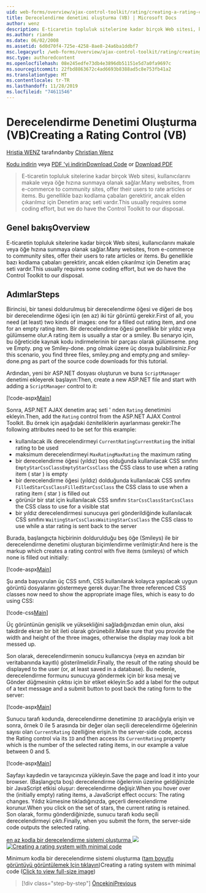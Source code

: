 ```yaml
---
uid: web-forms/overview/ajax-control-toolkit/rating/creating-a-rating-control-vb
title: Derecelendirme denetimi oluşturma (VB) | Microsoft Docs
author: wenz
description: E-ticaretin topluluk sitelerine kadar birçok Web sitesi, kullanıcılarını makale veya öğe hızına sunmaya olanak sağlar. Bu genellikle bazı kodlama çabaları gerektirir, ancak...
ms.author: riande
ms.date: 06/02/2008
ms.assetid: 6d0d70f4-725e-4258-8ae8-24a6ba1ddbf7
msc.legacyurl: /web-forms/overview/ajax-control-toolkit/rating/creating-a-rating-control-vb
msc.type: authoredcontent
ms.openlocfilehash: 08e245edfe73db4e3896db51151e5d7a0fa9697c
ms.sourcegitcommit: 22fbd8863672c4ad6693b8388ad5c8e753fb41a2
ms.translationtype: MT
ms.contentlocale: tr-TR
ms.lasthandoff: 11/28/2019
ms.locfileid: "74611546"
---
```

# <a name="creating-a-rating-control-vb"></a><span data-ttu-id="be8e2-104">Derecelendirme Denetimi Oluşturma (VB)</span><span class="sxs-lookup"><span data-stu-id="be8e2-104">Creating a Rating Control (VB)</span></span>

<span data-ttu-id="be8e2-105">[Hristia WENZ](https://github.com/wenz) tarafından</span><span class="sxs-lookup"><span data-stu-id="be8e2-105">by [Christian Wenz](https://github.com/wenz)</span></span>

<span data-ttu-id="be8e2-106">[Kodu indirin](https://download.microsoft.com/download/9/3/f/93f8daea-bebd-4821-833b-95205389c7d0/rating0.vb.zip) veya [PDF 'yi indirin](https://download.microsoft.com/download/2/d/c/2dc10e34-6983-41d4-9c08-f78f5387d32b/rating0VB.pdf)</span><span class="sxs-lookup"><span data-stu-id="be8e2-106">[Download Code](https://download.microsoft.com/download/9/3/f/93f8daea-bebd-4821-833b-95205389c7d0/rating0.vb.zip) or [Download PDF](https://download.microsoft.com/download/2/d/c/2dc10e34-6983-41d4-9c08-f78f5387d32b/rating0VB.pdf)</span></span>

> <span data-ttu-id="be8e2-107">E-ticaretin topluluk sitelerine kadar birçok Web sitesi, kullanıcılarını makale veya öğe hızına sunmaya olanak sağlar.</span><span class="sxs-lookup"><span data-stu-id="be8e2-107">Many websites, from e-commerce to community sites, offer their users to rate articles or items.</span></span> <span data-ttu-id="be8e2-108">Bu genellikle bazı kodlama çabaları gerektirir, ancak elden çıkarılmız için Denetim araç seti vardır.</span><span class="sxs-lookup"><span data-stu-id="be8e2-108">This usually requires some coding effort, but we do have the Control Toolkit to our disposal.</span></span>

## <a name="overview"></a><span data-ttu-id="be8e2-109">Genel bakış</span><span class="sxs-lookup"><span data-stu-id="be8e2-109">Overview</span></span>

<span data-ttu-id="be8e2-110">E-ticaretin topluluk sitelerine kadar birçok Web sitesi, kullanıcılarını makale veya öğe hızına sunmaya olanak sağlar.</span><span class="sxs-lookup"><span data-stu-id="be8e2-110">Many websites, from e-commerce to community sites, offer their users to rate articles or items.</span></span> <span data-ttu-id="be8e2-111">Bu genellikle bazı kodlama çabaları gerektirir, ancak elden çıkarılmız için Denetim araç seti vardır.</span><span class="sxs-lookup"><span data-stu-id="be8e2-111">This usually requires some coding effort, but we do have the Control Toolkit to our disposal.</span></span>

## <a name="steps"></a><span data-ttu-id="be8e2-112">Adımlar</span><span class="sxs-lookup"><span data-stu-id="be8e2-112">Steps</span></span>

<span data-ttu-id="be8e2-113">Birincisi, bir tanesi doldurulmuş bir derecelendirme öğesi ve diğeri de boş bir derecelendirme öğesi için (en az) iki tür görüntü gerekir.</span><span class="sxs-lookup"><span data-stu-id="be8e2-113">First of all, you need (at least) two kinds of images: one for a filled out rating item, and one for an empty rating item.</span></span> <span data-ttu-id="be8e2-114">Bir derecelendirme öğesi genellikle bir yıldız veya gülümseme olur.</span><span class="sxs-lookup"><span data-stu-id="be8e2-114">A rating item is usually a star or a smiley.</span></span> <span data-ttu-id="be8e2-115">Bu senaryo için, bu öğreticide kaynak kodu indirmelerinin bir parçası olarak gülümseme. png ve Empty. png ve Smiley-done. png olmak üzere üç dosya bulabilirsiniz.</span><span class="sxs-lookup"><span data-stu-id="be8e2-115">For this scenario, you find three files, smiley.png and empty.png and smiley-done.png as part of the source code downloads for this tutorial.</span></span>

<span data-ttu-id="be8e2-116">Ardından, yeni bir ASP.NET dosyası oluşturun ve buna `ScriptManager` denetimi ekleyerek başlayın:</span><span class="sxs-lookup"><span data-stu-id="be8e2-116">Then, create a new ASP.NET file and start with adding a `ScriptManager` control to it:</span></span>

[!code-aspx[Main](creating-a-rating-control-vb/samples/sample1.aspx)]

<span data-ttu-id="be8e2-117">Sonra, ASP.NET AJAX denetim araç seti ' nden `Rating` denetimini ekleyin.</span><span class="sxs-lookup"><span data-stu-id="be8e2-117">Then, add the `Rating` control from the ASP.NET AJAX Control Toolkit.</span></span> <span data-ttu-id="be8e2-118">Bu örnek için aşağıdaki özniteliklerin ayarlanması gerekir:</span><span class="sxs-lookup"><span data-stu-id="be8e2-118">The following attributes need to be set for this example:</span></span>

- <span data-ttu-id="be8e2-119">kullanılacak ilk derecelendirmeyi `CurrentRating`</span><span class="sxs-lookup"><span data-stu-id="be8e2-119">`CurrentRating` the initial rating to be used</span></span>
- <span data-ttu-id="be8e2-120">maksimum derecelendirmeyi `MaxRating`</span><span class="sxs-lookup"><span data-stu-id="be8e2-120">`MaxRating` the maximum rating</span></span>
- <span data-ttu-id="be8e2-121">bir derecelendirme öğesi (yıldız) boş olduğunda kullanılacak CSS sınıfını `EmptyStarCssClass`</span><span class="sxs-lookup"><span data-stu-id="be8e2-121">`EmptyStarCssClass` the CSS class to use when a rating item ( star ) is empty</span></span>
- <span data-ttu-id="be8e2-122">bir derecelendirme öğesi (yıldız) dolduğunda kullanılacak CSS sınıfını `FilledStarCssClass`</span><span class="sxs-lookup"><span data-stu-id="be8e2-122">`FilledStarCssClass` the CSS class to use when a rating item ( star ) is filled out</span></span>
- <span data-ttu-id="be8e2-123">görünür bir stat için kullanılacak CSS sınıfını `StarCssClass`</span><span class="sxs-lookup"><span data-stu-id="be8e2-123">`StarCssClass` the CSS class to use for a visible stat</span></span>
- <span data-ttu-id="be8e2-124">bir yıldız derecelendirmesi sunucuya geri gönderildiğinde kullanılacak CSS sınıfını `WaitingStarCssClass`</span><span class="sxs-lookup"><span data-stu-id="be8e2-124">`WaitingStarCssClass` the CSS class to use while a star rating is sent back to the server</span></span>

<span data-ttu-id="be8e2-125">Burada, başlangıçta hiçbirinin doldurulduğu beş öğe (Smileys) ile bir derecelendirme denetimi oluşturan biçimlendirme verilmiştir:</span><span class="sxs-lookup"><span data-stu-id="be8e2-125">And here is the markup which creates a rating control with five items (smileys) of which none is filled out initially:</span></span>

[!code-aspx[Main](creating-a-rating-control-vb/samples/sample2.aspx)]

<span data-ttu-id="be8e2-126">Şu anda başvurulan üç CSS sınıfı, CSS kullanılarak kolayca yapılacak uygun görüntü dosyalarını göstermeye gerek duyar:</span><span class="sxs-lookup"><span data-stu-id="be8e2-126">The three referenced CSS classes now need to show the appropriate image files, which is easy to do using CSS:</span></span>

[!code-css[Main](creating-a-rating-control-vb/samples/sample3.css)]

<span data-ttu-id="be8e2-127">Üç görüntünün genişlik ve yüksekliğini sağladığınızdan emin olun, aksi takdirde ekran bir bit ileti olarak görünebilir.</span><span class="sxs-lookup"><span data-stu-id="be8e2-127">Make sure that you provide the width and height of the three images, otherwise the display may look a bit messed up.</span></span>

<span data-ttu-id="be8e2-128">Son olarak, derecelendirmenin sonucu kullanıcıya (veya en azından bir veritabanında kayıtlı) gösterilmelidir.</span><span class="sxs-lookup"><span data-stu-id="be8e2-128">Finally, the result of the rating should be displayed to the user (or, at least saved in a database).</span></span> <span data-ttu-id="be8e2-129">Bu nedenle, derecelendirme formunu sunucuya göndermek için bir kısa mesaj ve Gönder düğmesinin çıktısı için bir etiket ekleyin:</span><span class="sxs-lookup"><span data-stu-id="be8e2-129">So add a label for the output of a text message and a submit button to post back the rating form to the server:</span></span>

[!code-aspx[Main](creating-a-rating-control-vb/samples/sample4.aspx)]

<span data-ttu-id="be8e2-130">Sunucu tarafı kodunda, derecelendirme denetimine `ID` aracılığıyla erişin ve sonra, örnek 0 ile 5 arasında bir değer olan seçili derecelendirme öğelerinin sayısı olan `CurrentRating` özelliğine erişin.</span><span class="sxs-lookup"><span data-stu-id="be8e2-130">In the server-side code, access the Rating control via its `ID` and then access its `CurrentRating` property which is the number of the selected rating items, in our example a value between 0 and 5.</span></span>

[!code-aspx[Main](creating-a-rating-control-vb/samples/sample5.aspx)]

<span data-ttu-id="be8e2-131">Sayfayı kaydedin ve tarayıcınıza yükleyin.</span><span class="sxs-lookup"><span data-stu-id="be8e2-131">Save the page and load it into your browser.</span></span> <span data-ttu-id="be8e2-132">(Başlangıçta boş) derecelendirme öğelerinin üzerine geldiğinizde bir JavaScript etkisi oluşur: derecelendirme değişir.</span><span class="sxs-lookup"><span data-stu-id="be8e2-132">When you hover over the (initially empty) rating items, a JavaScript effect occurs: The rating changes.</span></span> <span data-ttu-id="be8e2-133">Yıldız kümesine tıkladığınızda, geçerli derecelendirme korunur.</span><span class="sxs-lookup"><span data-stu-id="be8e2-133">When you click on the set of stars, the current rating is retained.</span></span> <span data-ttu-id="be8e2-134">Son olarak, formu gönderdiğinizde, sunucu tarafı kodu seçili derecelendirmeyi çıktı.</span><span class="sxs-lookup"><span data-stu-id="be8e2-134">Finally, when you submit the form, the server-side code outputs the selected rating.</span></span>

<span data-ttu-id="be8e2-135">[en az kodla bir derecelendirme sistemi oluşturma ![](creating-a-rating-control-vb/_static/image2.png)](creating-a-rating-control-vb/_static/image1.png)</span><span class="sxs-lookup"><span data-stu-id="be8e2-135">[![Creating a rating system with minimal code](creating-a-rating-control-vb/_static/image2.png)](creating-a-rating-control-vb/_static/image1.png)</span></span>

<span data-ttu-id="be8e2-136">Minimum kodla bir derecelendirme sistemi oluşturma ([tam boyutlu görüntüyü görüntülemek Için tıklayın](creating-a-rating-control-vb/_static/image3.png))</span><span class="sxs-lookup"><span data-stu-id="be8e2-136">Creating a rating system with minimal code ([Click to view full-size image](creating-a-rating-control-vb/_static/image3.png))</span></span>

> [!div class="step-by-step"]
> [<span data-ttu-id="be8e2-137">Öncekini</span><span class="sxs-lookup"><span data-stu-id="be8e2-137">Previous</span></span>](creating-a-rating-control-cs.md)
